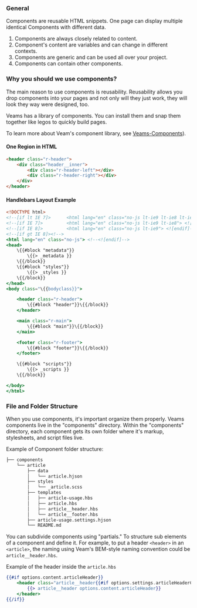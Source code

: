 [//]: # ({{#wrapWith "grid-row"}})
[//]: #     ({{#wrapWith "grid-col" colClasses="is-col-mobile-l-6"}})

### General

Components are reusable HTML snippets. One page can display multiple identical Components with different data.

1. Components are always closely related to content.
2. Component's content are variables and can change in different contexts.
3. Components are generic and can be used all over your project.
4. Components can contain other components.

### Why you should we use components?

The main reason to use components is reusability. Reusability allows you drop components into your pages and not only will they just work, they will look they way were designed, too.

Veams has a library of components. You can install them and snap them together like legos to quickly build pages.

To learn more about Veam's component library, see [Veams-Components](/veams-components/index.html)).

[//]: #     ({{/wrapWith}})
[//]: #     ({{#wrapWith "grid-col" colClasses="is-col-mobile-l-6"}})

#### One Region in HTML

``` html
<header class="r-header">
    <div class="header__inner">
        <div class="r-header-left"></div>
        <div class="r-header-right"></div>
    </div>
</header>
```

#### Handlebars Layout Example

``` hbs
<!DOCTYPE html>
<!--[if lt IE 7]>      <html lang="en" class="no-js lt-ie9 lt-ie8 lt-ie7"> <![endif]-->
<!--[if IE 7]>         <html lang="en" class="no-js lt-ie9 lt-ie8"> <![endif]-->
<!--[if IE 8]>         <html lang="en" class="no-js lt-ie9"> <![endif]-->
<!--[if gt IE 8]><!-->
<html lang="en" class="no-js"> <!--<![endif]-->
<head>
    \{{#block "metadata"}}
        \{{> _metadata }}
    \{{/block}}
    \{{#block "styles"}}
        \{{> _styles }}
    \{{/block}}
</head>
<body class="\{{bodyclass}}">

    <header class="r-header">
        \{{#block "header"}}\{{/block}}
    </header>

    <main class="r-main">
        \{{#block "main"}}\{{/block}}
    </main>

    <footer class="r-footer">
        \{{#block "footer"}}\{{/block}}
    </footer>

    \{{#block "scripts"}}
        \{{> _scripts }}
    \{{/block}}

</body>
</html>
```

[//]: #     ({{/wrapWith}})
[//]: # ({{/wrapWith}})
[//]: # ({{#wrapWith "grid-row"}})
[//]: #     ({{#wrapWith "grid-col" colClasses="is-col-mobile-l-6"}})

### File and Folder Structure

When you use components, it's important organize them properly. Veams components live in the "components" directory. Within the "components" directory, each component gets its own folder where it's markup, stylesheets, and script files live.

[//]: #     ({{/wrapWith}})
[//]: #     ({{#wrapWith "grid-col" colClasses="is-col-mobile-l-6"}})

Example of Component folder structure:

``` bash
├── components
    └── article
        ├── data
        │   └── article.hjson
        ├── styles
        │   └── _article.scss
        ├── templates
        │   ├── article-usage.hbs
        │   ├── article.hbs
        │   ├── article__header.hbs
        │   └── article__footer.hbs
        ├── article-usage.settings.hjson
        └── README.md
```

[//]: #     ({{/wrapWith}})
[//]: #     ({{#wrapWith "grid-col" colClasses="is-col-mobile-l-6"}})

You can subdivide components using "partials." To structure sub elements of a component and define it. For example, to put a header `<header>` in an `<article>`, the naming using Veam's BEM-style naming convention could be `article__header.hbs`.

[//]: #     ({{/wrapWith}})
[//]: #     ({{#wrapWith "grid-col" colClasses="is-col-mobile-l-6"}})

Example of the header inside the `article.hbs`

``` hbs
{{#if options.content.articleHeader}}
    <header class="article__header{{#if options.settings.articleHeaderClasses}} {{options.settings.articleHeaderClasses}}{{/if}}">
        {{> article__header options.content.articleHeader}}
    </header>
{{/if}}
```

[//]: #     ({{/wrapWith}})
[//]: # ({{/wrapWith}})





